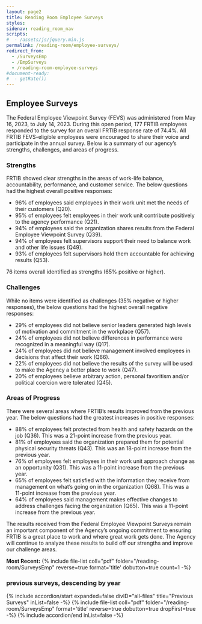 ```yaml
---
layout: page2
title: Reading Room Employee Surveys
styles:
sidenav: reading_room_nav
scripts:
#  - /assets/js/jquery.min.js
permalink: /reading-room/employee-surveys/
redirect_from:
  - /SurveysEmp
  - /EmpSurveys
  - /reading-room-employee-surveys
#document-ready:
#  - getRate();
---
```


## Employee Surveys

The Federal Employee Viewpoint Survey (FEVS) was administered from May 16, 2023, to July 14, 2023. During this open period, 177 FRTIB employees responded to the survey for an overall FRTIB response rate of 74.4%.  All FRTIB FEVS-eligible employees were encouraged to share their voice and participate in the annual survey. Below is a summary of our agency’s strengths, challenges, and areas of progress.

### Strengths

FRTIB showed clear strengths in the areas of work-life balance, accountability, performance, and customer service. The below questions had the highest overall positive responses:

- 96% of employees said employees in their work unit met the needs of their customers (Q20).
- 95% of employees felt employees in their work unit contribute positively to the agency performance (Q21).
- 94% of employees said the organization shares results from the Federal Employee Viewpoint Survey (Q39).
- 94% of employees felt supervisors support their need to balance work and other life issues (Q49).
- 93% of employees felt supervisors hold them accountable for achieving results (Q53).

76 items overall identified as strengths (65% positive or higher).


### Challenges

While no items were identified as challenges (35% negative or higher responses), the below questions had the highest overall negative responses:

- 29% of employees did not believe senior leaders generated high levels of motivation and commitment in the workplace (Q57).
- 24% of employees did not believe differences in performance were recognized in a meaningful way (Q17).
- 24% of employees did not believe management involved employees in decisions that affect their work (Q66).
- 22% of employees did not believe the results of the survey will be used to make the Agency a better place to work (Q47).
- 20% of employees believe arbitrary action, personal favoritism and/or political coercion were tolerated (Q45).


### Areas of Progress

There were several areas where FRTIB’s results improved from the previous year. The below questions had the greatest increases in positive responses:

- 88% of employees felt protected from health and safety hazards on the job (Q36).  This was a 21-point increase from the previous year.
- 81% of employees said the organization prepared them for potential physical security threats (Q43). This was an 18-point increase from the previous year.
- 76% of employees felt employees in their work unit approach change as an opportunity (Q31). This was a 11-point increase from the previous year.
- 65% of employees felt satisfied with the information they receive from management on what’s going on in the organization (Q68).  This was a 11-point increase from the previous year.
- 64% of employees said management makes effective changes to address challenges facing the organization (Q65). This was a 11-point increase from the previous year.


The results received from the Federal Employee Viewpoint Surveys remain an important component of the Agency’s ongoing commitment to ensuring FRTIB is a great place to work and where great work gets done.  The Agency will continue to analyze these results to build off our strengths and improve our challenge areas.

__Most Recent:__ {% include file-list coll="pdf" folder="/reading-room/SurveysEmp" reverse=true format='title' dobutton=true count=1 -%}


<h3 class="usa-sr-only">previous surveys, descending by year</h3>
<div class="usa-accordion">
{% include accordion/start expanded=false divID="all-files" title="Previous Surveys" inList=false -%}
{% include file-list coll="pdf" folder="/reading-room/SurveysEmp" format='title' reverse=true dobutton=true dropFirst=true -%}
{% include accordion/end  inList=false -%}
</div>

<!-- CONTENT END -->
